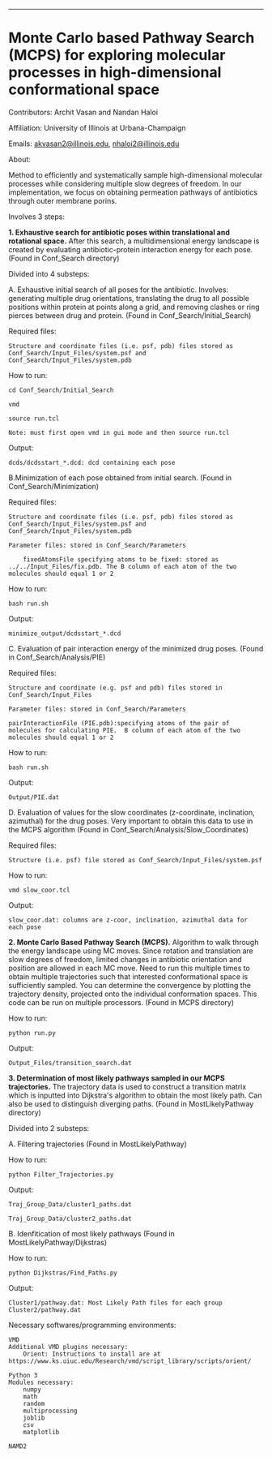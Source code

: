 ******************************************************************************
Monte Carlo based Pathway Search (MCPS) for exploring molecular processes in high-dimensional conformational space
===============================================================================

Contributors: Archit Vasan and Nandan Haloi

Affiliation: University of Illinois at Urbana-Champaign

Emails: akvasan2@illinois.edu, nhaloi2@illinois.edu

About: 

Method to efficiently and systematically sample high-dimensional molecular processes while considering multiple slow degrees of freedom. In our implementation, we focus on obtaining permeation pathways of antibiotics through outer membrane porins. 

Involves 3 steps:

**1. Exhaustive search for antibiotic poses within translational and rotational space.**  After this search, a multidimensional energy landscape is created by evaluating antibiotic-protein interaction energy for each pose. (Found in Conf_Search directory) 

Divided into 4 substeps:

A. Exhaustive initial search of all poses for the antibiotic. Involves: generating multiple drug orientations, translating the drug to all possible positions within protein at points along a grid, and removing clashes or ring pierces between drug and protein. (Found in Conf_Search/Initial_Search) 

Required files:
        	
	Structure and coordinate files (i.e. psf, pdb) files stored as Conf_Search/Input_Files/system.psf and Conf_Search/Input_Files/system.pdb

How to run:
	
	cd Conf_Search/Initial_Search
	
	vmd

	source run.tcl

	Note: must first open vmd in gui mode and then source run.tcl

Output:

	dcds/dcdsstart_*.dcd: dcd containing each pose

B.Minimization of each pose obtained from initial search.  (Found in Conf_Search/Minimization) 
	
Required files:

	Structure and coordinate files (i.e. psf, pdb) files stored as Conf_Search/Input_Files/system.psf and Conf_Search/Input_Files/system.pdb

	Parameter files: stored in Conf_Search/Parameters
        
        fixedAtomsFile specifying atoms to be fixed: stored as ../../Input_Files/fix.pdb. The B column of each atom of the two molecules should equal 1 or 2 
        
How to run:

	bash run.sh

Output:

	minimize_output/dcdsstart_*.dcd

C. Evaluation of pair interaction energy of the minimized drug poses. (Found in Conf_Search/Analysis/PIE)

Required files:
	
	Structure and coordinate (e.g. psf and pdb) files stored in Conf_Search/Input_Files
	
	Parameter files: stored in Conf_Search/Parameters
	
	pairInteractionFile (PIE.pdb):specifying atoms of the pair of molecules for calculating PIE.  B column of each atom of the two molecules should equal 1 or 2 

How to run:
	
	bash run.sh 

Output:
	
	Output/PIE.dat

D. Evaluation of values for the slow coordinates (z-coordinate, inclination, azimuthal) for the drug poses. Very important to obtain this data to use in the MCPS algorithm (Found in Conf_Search/Analysis/Slow_Coordinates) 

Required files:
	
	Structure (i.e. psf) file stored as Conf_Search/Input_Files/system.psf

How to run:
	
	vmd slow_coor.tcl 

Output:

	slow_coor.dat: columns are z-coor, inclination, azimuthal data for each pose 

**2. Monte Carlo Based Pathway Search (MCPS).** Algorithm to walk through the energy landscape using MC moves. Since rotation and translation are slow degrees of freedom, limited changes in antibiotic orientation and position are allowed in each MC move. Need to run this multiple times to obtain multiple trajectories such that interested conformational space is sufficiently sampled. You can determine the convergence by plotting the trajectory density, projected onto the individual conformation spaces. This code can be run on multiple processors. (Found in MCPS directory) 

How to run:

	python run.py

Output:

	Output_Files/transition_search.dat


**3. Determination of most likely pathways sampled in our MCPS trajectories.** The trajectory data is used to construct a transition matrix which is inputted into Dijkstra's algorithm to obtain the most likely path. Can also be used to distinguish diverging paths. (Found in MostLikelyPathway directory)

Divided into 2 substeps:

A. Filtering trajectories (Found in MostLikelyPathway)	

How to run:

	python Filter_Trajectories.py

Output:

	Traj_Group_Data/cluster1_paths.dat
		   
	Traj_Group_Data/cluster2_paths.dat

B. Idenfitication of most likely pathways (Found in MostLikelyPathway/Dijkstras) 

How to run:

	python Dijkstras/Find_Paths.py

Output:

	Cluster1/pathway.dat: Most Likely Path files for each group 
	Cluster2/pathway.dat

Necessary softwares/programming environments:

	VMD
	Additional VMD plugins necessary: 
		Orient: Instructions to install are at https://www.ks.uiuc.edu/Research/vmd/script_library/scripts/orient/
	
	Python 3
	Modules necessary:
		numpy
		math
		random
		multiprocessing
		joblib
		csv
		matplotlib

	NAMD2
